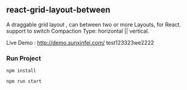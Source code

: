 ## react-grid-layout-between
A draggable grid layout , can between two or more Layouts, for React.
support to switch Compaction Type: horizontal || vertical.

Live Demo : http://demo.sunxinfei.com/
test123323we2222
### Run Project
```
npm install
```
```
npm run start
```
